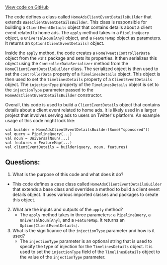 [View code on GitHub](https://github.com/misbahsy/the-algorithm/home-mixer/server/src/main/scala/com/twitter/home_mixer/functional_component/decorator/HomeAdsClientEventDetailsBuilder.scala)

The code defines a class called `HomeAdsClientEventDetailsBuilder` that extends `BaseClientEventDetailsBuilder`. This class is responsible for building a `ClientEventDetails` object that contains details about a client event related to home ads. The `apply` method takes in a `PipelineQuery` object, a `UniversalNoun[Any]` object, and a `FeatureMap` object as parameters. It returns an `Option[ClientEventDetails]` object.

Inside the `apply` method, the code creates a `HomeTweetsControllerData` object from the `v1ht` package and sets its properties. It then serializes this object using the `ControllerDataSerializer` method from the `HomeClientEventDetailsBuilder` class. The serialized object is then used to set the `controllerData` property of a `TimelinesDetails` object. This object is then used to set the `timelinesDetails` property of a `ClientEventDetails` object. The `injectionType` property of the `TimelinesDetails` object is set to the `injectionType` parameter passed to the `HomeAdsClientEventDetailsBuilder` constructor.

Overall, this code is used to build a `ClientEventDetails` object that contains details about a client event related to home ads. It is likely used in a larger project that involves serving ads to users on Twitter's platform. An example usage of this code might look like:

```
val builder = HomeAdsClientEventDetailsBuilder(Some("sponsored"))
val query = PipelineQuery(...)
val noun = UniversalNoun(...)
val features = FeatureMap(...)
val clientEventDetails = builder(query, noun, features)
```
## Questions: 
 1. What is the purpose of this code and what does it do?
   - This code defines a case class called `HomeAdsClientEventDetailsBuilder` that extends a base class and overrides a method to build a client event details object. It uses various imported classes and packages to create this object.
2. What are the inputs and outputs of the `apply` method?
   - The `apply` method takes in three parameters: a `PipelineQuery`, a `UniversalNoun[Any]`, and a `FeatureMap`. It returns an `Option[ClientEventDetails]`.
3. What is the significance of the `injectionType` parameter and how is it used?
   - The `injectionType` parameter is an optional string that is used to specify the type of injection for the `TimelinesDetails` object. It is used to set the `injectionType` field of the `TimelinesDetails` object to the value of the `injectionType` parameter.